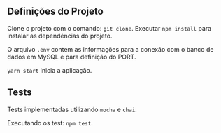## Definições do Projeto

Clone o projeto com o comando: `git clone`.
Executar `npm install` para instalar as dependências do projeto.

O arquivo `.env` contem as informações para a conexão com o banco de dados em MySQL e para definição do PORT.

`yarn start` inicia a aplicação.

## Tests

Tests implementadas utilizando `mocha` e `chai`.

Executando os test: `npm test`.
